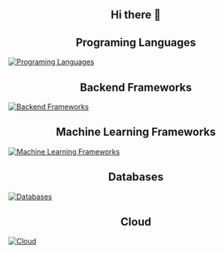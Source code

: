 ## <div align="center">Hi there 👋</div> 

## <div align="center">Programing Languages</div> 

[![Programing Languages](https://skillicons.dev/icons?i=js,ts,py,cs)](https://skillicons.dev)

## <div align="center">Backend Frameworks</div> 

[![Backend Frameworks](https://skillicons.dev/icons?i=nestjs,express,fastapi,flask,dotnet)](https://skillicons.dev)

## <div align="center">Machine Learning Frameworks</div> 

[![Machine Learning Frameworks](https://skillicons.dev/icons?i=sklearn,pytorch,tensorflow)](https://skillicons.dev)

## <div align="center">Databases</div> 

[![Databases](https://skillicons.dev/icons?i=mongodb,mysql,postgres,redis)](https://skillicons.dev)

## <div align="center">Cloud</div> 

[![Cloud](https://skillicons.dev/icons?i=aws)](https://skillicons.dev)
